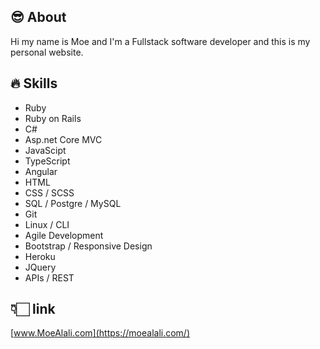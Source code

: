 ## 😎 About
Hi my name is Moe and I'm a Fullstack software developer and this is my personal website.

## 🔥 Skills
- Ruby
- Ruby on Rails
- C#
- Asp.net Core MVC
- JavaScipt
- TypeScript
- Angular 
- HTML 
- CSS / SCSS 
- SQL / Postgre / MySQL
- Git 
- Linux / CLI
- Agile Development
- Bootstrap / Responsive Design
- Heroku 
- JQuery 
- APIs / REST

## 👇🏻 link 
[www.MoeAlali.com](https://moealali.com/)
